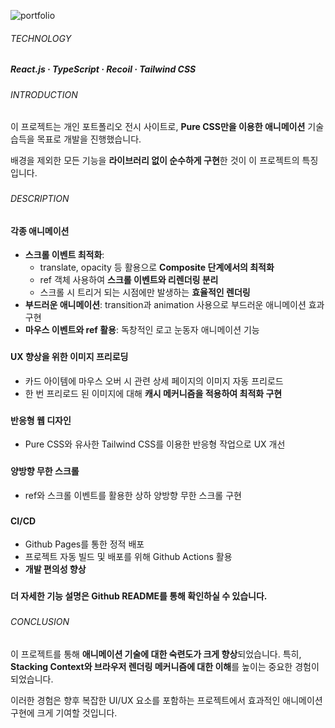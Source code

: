 ![portfolio](https://github.com/jhchoi1182/portfolio/assets/116577489/f03fec3a-cae2-4b0b-a53b-26af46239cf9)

###### TECHNOLOGY

##### React.js · TypeScript · Recoil · Tailwind CSS

###

###### INTRODUCTION

이 프로젝트는 개인 포트폴리오 전시 사이트로, **Pure CSS만을 이용한 애니메이션** 기술 습득을 목표로 개발을 진행했습니다.

배경을 제외한 모든 기능을 **라이브러리 없이 순수하게 구현**한 것이 이 프로젝트의 특징입니다.

###

###### DESCRIPTION

#### 각종 애니메이션

- **스크롤 이벤트 최적화**:
  - translate, opacity 등 활용으로 **Composite 단계에서의 최적화**
  - ref 객체 사용하여 **스크롤 이벤트와 리렌더링 분리**
  - 스크롤 시 트리거 되는 시점에만 발생하는 **효율적인 렌더링**
- **부드러운 애니메이션**: transition과 animation 사용으로 부드러운 애니메이션 효과 구현
- **마우스 이벤트와 ref 활용**: 독창적인 로고 눈동자 애니메이션 기능

###

#### UX 향상을 위한 이미지 프리로딩

- 카드 아이템에 마우스 오버 시 관련 상세 페이지의 이미지 자동 프리로드
- 한 번 프리로드 된 이미지에 대해 **캐시 메커니즘을 적용하여 최적화 구현**

###

#### 반응형 웹 디자인

- Pure CSS와 유사한 Tailwind CSS를 이용한 반응형 작업으로 UX 개선

###

#### 양방향 무한 스크롤

- ref와 스크롤 이벤트를 활용한 상하 양방향 무한 스크롤 구현

###

#### CI/CD

- Github Pages를 통한 정적 배포
- 프로젝트 자동 빌드 및 배포를 위해 Github Actions 활용
- **개발 편의성 향상**

###

**더 자세한 기능 설명은 Github README를 통해 확인하실 수 있습니다.**

###

###### CONCLUSION

이 프로젝트를 통해 **애니메이션 기술에 대한 숙련도가 크게 향상**되었습니다. 특히, **Stacking Context와 브라우저 렌더링 메커니즘에 대한 이해**를 높이는 중요한 경험이 되었습니다.

이러한 경험은 향후 복잡한 UI/UX 요소를 포함하는 프로젝트에서 효과적인 애니메이션 구현에 크게 기여할 것입니다.
